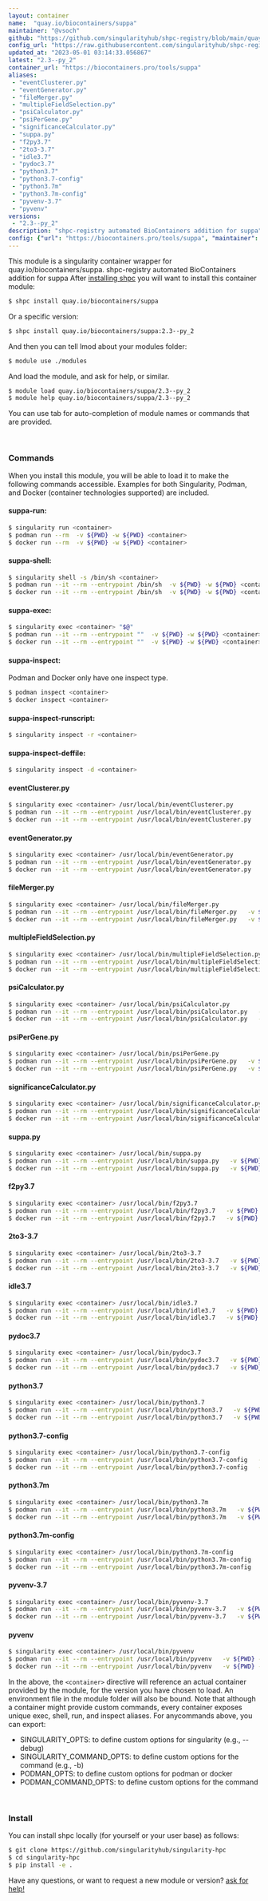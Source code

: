 ```yaml
---
layout: container
name:  "quay.io/biocontainers/suppa"
maintainer: "@vsoch"
github: "https://github.com/singularityhub/shpc-registry/blob/main/quay.io/biocontainers/suppa/container.yaml"
config_url: "https://raw.githubusercontent.com/singularityhub/shpc-registry/main/quay.io/biocontainers/suppa/container.yaml"
updated_at: "2023-05-01 03:14:33.056867"
latest: "2.3--py_2"
container_url: "https://biocontainers.pro/tools/suppa"
aliases:
 - "eventClusterer.py"
 - "eventGenerator.py"
 - "fileMerger.py"
 - "multipleFieldSelection.py"
 - "psiCalculator.py"
 - "psiPerGene.py"
 - "significanceCalculator.py"
 - "suppa.py"
 - "f2py3.7"
 - "2to3-3.7"
 - "idle3.7"
 - "pydoc3.7"
 - "python3.7"
 - "python3.7-config"
 - "python3.7m"
 - "python3.7m-config"
 - "pyvenv-3.7"
 - "pyvenv"
versions:
 - "2.3--py_2"
description: "shpc-registry automated BioContainers addition for suppa"
config: {"url": "https://biocontainers.pro/tools/suppa", "maintainer": "@vsoch", "description": "shpc-registry automated BioContainers addition for suppa", "latest": {"2.3--py_2": "sha256:3dadbfa11b5ca40d1980c31ccc56139be261fc614b83954ae4086a7cb70454a0"}, "tags": {"2.3--py_2": "sha256:3dadbfa11b5ca40d1980c31ccc56139be261fc614b83954ae4086a7cb70454a0"}, "docker": "quay.io/biocontainers/suppa", "aliases": {"eventClusterer.py": "/usr/local/bin/eventClusterer.py", "eventGenerator.py": "/usr/local/bin/eventGenerator.py", "fileMerger.py": "/usr/local/bin/fileMerger.py", "multipleFieldSelection.py": "/usr/local/bin/multipleFieldSelection.py", "psiCalculator.py": "/usr/local/bin/psiCalculator.py", "psiPerGene.py": "/usr/local/bin/psiPerGene.py", "significanceCalculator.py": "/usr/local/bin/significanceCalculator.py", "suppa.py": "/usr/local/bin/suppa.py", "f2py3.7": "/usr/local/bin/f2py3.7", "2to3-3.7": "/usr/local/bin/2to3-3.7", "idle3.7": "/usr/local/bin/idle3.7", "pydoc3.7": "/usr/local/bin/pydoc3.7", "python3.7": "/usr/local/bin/python3.7", "python3.7-config": "/usr/local/bin/python3.7-config", "python3.7m": "/usr/local/bin/python3.7m", "python3.7m-config": "/usr/local/bin/python3.7m-config", "pyvenv-3.7": "/usr/local/bin/pyvenv-3.7", "pyvenv": "/usr/local/bin/pyvenv"}}
---
```


This module is a singularity container wrapper for quay.io/biocontainers/suppa.
shpc-registry automated BioContainers addition for suppa
After [installing shpc](#install) you will want to install this container module:


```bash
$ shpc install quay.io/biocontainers/suppa
```

Or a specific version:

```bash
$ shpc install quay.io/biocontainers/suppa:2.3--py_2
```

And then you can tell lmod about your modules folder:

```bash
$ module use ./modules
```

And load the module, and ask for help, or similar.

```bash
$ module load quay.io/biocontainers/suppa/2.3--py_2
$ module help quay.io/biocontainers/suppa/2.3--py_2
```

You can use tab for auto-completion of module names or commands that are provided.

<br>

### Commands

When you install this module, you will be able to load it to make the following commands accessible.
Examples for both Singularity, Podman, and Docker (container technologies supported) are included.

#### suppa-run:

```bash
$ singularity run <container>
$ podman run --rm  -v ${PWD} -w ${PWD} <container>
$ docker run --rm  -v ${PWD} -w ${PWD} <container>
```

#### suppa-shell:

```bash
$ singularity shell -s /bin/sh <container>
$ podman run --it --rm --entrypoint /bin/sh  -v ${PWD} -w ${PWD} <container>
$ docker run --it --rm --entrypoint /bin/sh  -v ${PWD} -w ${PWD} <container>
```

#### suppa-exec:

```bash
$ singularity exec <container> "$@"
$ podman run --it --rm --entrypoint ""  -v ${PWD} -w ${PWD} <container> "$@"
$ docker run --it --rm --entrypoint ""  -v ${PWD} -w ${PWD} <container> "$@"
```

#### suppa-inspect:

Podman and Docker only have one inspect type.

```bash
$ podman inspect <container>
$ docker inspect <container>
```

#### suppa-inspect-runscript:

```bash
$ singularity inspect -r <container>
```

#### suppa-inspect-deffile:

```bash
$ singularity inspect -d <container>
```


#### eventClusterer.py

```bash
$ singularity exec <container> /usr/local/bin/eventClusterer.py
$ podman run --it --rm --entrypoint /usr/local/bin/eventClusterer.py   -v ${PWD} -w ${PWD} <container> -c " $@"
$ docker run --it --rm --entrypoint /usr/local/bin/eventClusterer.py   -v ${PWD} -w ${PWD} <container> -c " $@"
```


#### eventGenerator.py

```bash
$ singularity exec <container> /usr/local/bin/eventGenerator.py
$ podman run --it --rm --entrypoint /usr/local/bin/eventGenerator.py   -v ${PWD} -w ${PWD} <container> -c " $@"
$ docker run --it --rm --entrypoint /usr/local/bin/eventGenerator.py   -v ${PWD} -w ${PWD} <container> -c " $@"
```


#### fileMerger.py

```bash
$ singularity exec <container> /usr/local/bin/fileMerger.py
$ podman run --it --rm --entrypoint /usr/local/bin/fileMerger.py   -v ${PWD} -w ${PWD} <container> -c " $@"
$ docker run --it --rm --entrypoint /usr/local/bin/fileMerger.py   -v ${PWD} -w ${PWD} <container> -c " $@"
```


#### multipleFieldSelection.py

```bash
$ singularity exec <container> /usr/local/bin/multipleFieldSelection.py
$ podman run --it --rm --entrypoint /usr/local/bin/multipleFieldSelection.py   -v ${PWD} -w ${PWD} <container> -c " $@"
$ docker run --it --rm --entrypoint /usr/local/bin/multipleFieldSelection.py   -v ${PWD} -w ${PWD} <container> -c " $@"
```


#### psiCalculator.py

```bash
$ singularity exec <container> /usr/local/bin/psiCalculator.py
$ podman run --it --rm --entrypoint /usr/local/bin/psiCalculator.py   -v ${PWD} -w ${PWD} <container> -c " $@"
$ docker run --it --rm --entrypoint /usr/local/bin/psiCalculator.py   -v ${PWD} -w ${PWD} <container> -c " $@"
```


#### psiPerGene.py

```bash
$ singularity exec <container> /usr/local/bin/psiPerGene.py
$ podman run --it --rm --entrypoint /usr/local/bin/psiPerGene.py   -v ${PWD} -w ${PWD} <container> -c " $@"
$ docker run --it --rm --entrypoint /usr/local/bin/psiPerGene.py   -v ${PWD} -w ${PWD} <container> -c " $@"
```


#### significanceCalculator.py

```bash
$ singularity exec <container> /usr/local/bin/significanceCalculator.py
$ podman run --it --rm --entrypoint /usr/local/bin/significanceCalculator.py   -v ${PWD} -w ${PWD} <container> -c " $@"
$ docker run --it --rm --entrypoint /usr/local/bin/significanceCalculator.py   -v ${PWD} -w ${PWD} <container> -c " $@"
```


#### suppa.py

```bash
$ singularity exec <container> /usr/local/bin/suppa.py
$ podman run --it --rm --entrypoint /usr/local/bin/suppa.py   -v ${PWD} -w ${PWD} <container> -c " $@"
$ docker run --it --rm --entrypoint /usr/local/bin/suppa.py   -v ${PWD} -w ${PWD} <container> -c " $@"
```


#### f2py3.7

```bash
$ singularity exec <container> /usr/local/bin/f2py3.7
$ podman run --it --rm --entrypoint /usr/local/bin/f2py3.7   -v ${PWD} -w ${PWD} <container> -c " $@"
$ docker run --it --rm --entrypoint /usr/local/bin/f2py3.7   -v ${PWD} -w ${PWD} <container> -c " $@"
```


#### 2to3-3.7

```bash
$ singularity exec <container> /usr/local/bin/2to3-3.7
$ podman run --it --rm --entrypoint /usr/local/bin/2to3-3.7   -v ${PWD} -w ${PWD} <container> -c " $@"
$ docker run --it --rm --entrypoint /usr/local/bin/2to3-3.7   -v ${PWD} -w ${PWD} <container> -c " $@"
```


#### idle3.7

```bash
$ singularity exec <container> /usr/local/bin/idle3.7
$ podman run --it --rm --entrypoint /usr/local/bin/idle3.7   -v ${PWD} -w ${PWD} <container> -c " $@"
$ docker run --it --rm --entrypoint /usr/local/bin/idle3.7   -v ${PWD} -w ${PWD} <container> -c " $@"
```


#### pydoc3.7

```bash
$ singularity exec <container> /usr/local/bin/pydoc3.7
$ podman run --it --rm --entrypoint /usr/local/bin/pydoc3.7   -v ${PWD} -w ${PWD} <container> -c " $@"
$ docker run --it --rm --entrypoint /usr/local/bin/pydoc3.7   -v ${PWD} -w ${PWD} <container> -c " $@"
```


#### python3.7

```bash
$ singularity exec <container> /usr/local/bin/python3.7
$ podman run --it --rm --entrypoint /usr/local/bin/python3.7   -v ${PWD} -w ${PWD} <container> -c " $@"
$ docker run --it --rm --entrypoint /usr/local/bin/python3.7   -v ${PWD} -w ${PWD} <container> -c " $@"
```


#### python3.7-config

```bash
$ singularity exec <container> /usr/local/bin/python3.7-config
$ podman run --it --rm --entrypoint /usr/local/bin/python3.7-config   -v ${PWD} -w ${PWD} <container> -c " $@"
$ docker run --it --rm --entrypoint /usr/local/bin/python3.7-config   -v ${PWD} -w ${PWD} <container> -c " $@"
```


#### python3.7m

```bash
$ singularity exec <container> /usr/local/bin/python3.7m
$ podman run --it --rm --entrypoint /usr/local/bin/python3.7m   -v ${PWD} -w ${PWD} <container> -c " $@"
$ docker run --it --rm --entrypoint /usr/local/bin/python3.7m   -v ${PWD} -w ${PWD} <container> -c " $@"
```


#### python3.7m-config

```bash
$ singularity exec <container> /usr/local/bin/python3.7m-config
$ podman run --it --rm --entrypoint /usr/local/bin/python3.7m-config   -v ${PWD} -w ${PWD} <container> -c " $@"
$ docker run --it --rm --entrypoint /usr/local/bin/python3.7m-config   -v ${PWD} -w ${PWD} <container> -c " $@"
```


#### pyvenv-3.7

```bash
$ singularity exec <container> /usr/local/bin/pyvenv-3.7
$ podman run --it --rm --entrypoint /usr/local/bin/pyvenv-3.7   -v ${PWD} -w ${PWD} <container> -c " $@"
$ docker run --it --rm --entrypoint /usr/local/bin/pyvenv-3.7   -v ${PWD} -w ${PWD} <container> -c " $@"
```


#### pyvenv

```bash
$ singularity exec <container> /usr/local/bin/pyvenv
$ podman run --it --rm --entrypoint /usr/local/bin/pyvenv   -v ${PWD} -w ${PWD} <container> -c " $@"
$ docker run --it --rm --entrypoint /usr/local/bin/pyvenv   -v ${PWD} -w ${PWD} <container> -c " $@"
```



In the above, the `<container>` directive will reference an actual container provided
by the module, for the version you have chosen to load. An environment file in the
module folder will also be bound. Note that although a container
might provide custom commands, every container exposes unique exec, shell, run, and
inspect aliases. For anycommands above, you can export:

 - SINGULARITY_OPTS: to define custom options for singularity (e.g., --debug)
 - SINGULARITY_COMMAND_OPTS: to define custom options for the command (e.g., -b)
 - PODMAN_OPTS: to define custom options for podman or docker
 - PODMAN_COMMAND_OPTS: to define custom options for the command

<br>

### Install

You can install shpc locally (for yourself or your user base) as follows:

```bash
$ git clone https://github.com/singularityhub/singularity-hpc
$ cd singularity-hpc
$ pip install -e .
```

Have any questions, or want to request a new module or version? [ask for help!](https://github.com/singularityhub/singularity-hpc/issues)